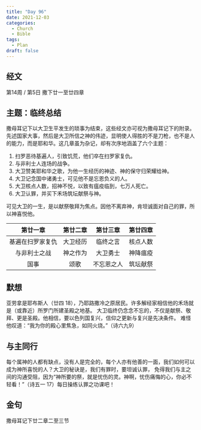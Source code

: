 ```yaml
---
title: "Day 96"
date: 2021-12-03
categories:
  - Church
  - Bible
tags:
  - Plan
draft: false
---
```


## 经文
第14周 / 第5日 撒下廿一至廿四章

## 主题：临终总结
撒母耳记下以大卫生平发生的琐事为结束，这些经文亦可视为撒母耳记下的附录。先述国家大事，然后是大卫所信之神的伟迹，显明使人得胜的不是刀枪，也不是人的能力，而是耶和华。这几章虽为杂记，却有次序地涵盖了六个主题：

1. 扫罗恶待基遍人，引致饥荒，他们卒在扫罗家复仇。
2. 与非利士人连场的战争。
3. 大卫赞美耶和华之歌，为他一生经历的神迹、神的保守归荣耀给神。
4. 大卫记念国中诸勇士，可见他不是忘恩负义的人。
5. 大卫核点人数，招神不悦，以致有瘟疫临到，七万人死亡。
6. 大卫认罪，并买下禾场筑坛献祭与神。

可见大卫的一生，是以献祭敬拜为焦点。因他不离弃神，肯坦诚面对自己的罪，所以神喜悦他。

| 第廿一章     | 第廿二章 | 第廿三章  | 第廿四章 |
| :--------: | :----: | :-----: | :----: |
| 基遍在扫罗家复仇 | 大卫经历 | 临终之言  | 核点人数 |
| 与非利士之战   | 神之作为 | 大卫勇士  | 神降瘟疫 |
| 国事       | 颂歌   | 不忘恩之人 | 筑坛献祭 |

## 默想
亚劳拿是耶布斯人（廿四  18），乃耶路撒冷之原居民。许多解经家相信他的禾场就是（或靠近）所罗门所建圣殿之地基。
大卫临终仍念念不忘的，不仅是献祭、敬拜、更是圣殿。他相信，要以色列国复兴，信仰之更新与复兴是先决条件。
难怪他叹道：“我为你的殿心里焦急，如同火烧。”（诗六九9）

## 与主同行
每个属神的人都有缺点，没有人是完全的，每个人亦有他善的一面，我们如何可以成为神所喜悦的人？大卫的秘诀是，我们有罪时，要坦诚认罪，
免得我们与主之间的沟通受阻，因为“神所要的祭，就是忧伤的灵。神啊，忧伤痛悔的心，你必不轻看！”（诗五一  17）每日操练认罪之功课吧！

## 金句
撒母耳记下廿二章二至三节

[comment]: <> (## 附录)

